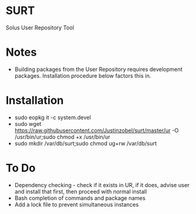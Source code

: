 # SURT
Solus User Repository Tool

# Notes

* Building packages from the User Repository requires development packages. Installation procedure below factors this in.

# Installation

* sudo eopkg it -c system.devel
* sudo wget https://raw.githubusercontent.com/Justinzobel/surt/master/ur -O /usr/bin/ur;sudo chmod +x /usr/bin/ur
* sudo mkdir /var/db/surt;sudo chmod ug+rw /var/db/surt

# To Do
* Dependency checking - check if it exists in UR, if it does, advise user and install that first, then proceed with normal install
* Bash completion of commands and package names
* Add a lock file to prevent simultaneous instances
